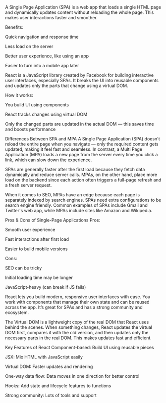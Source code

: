 A Single Page Application (SPA) is a web app that loads a single HTML page and dynamically updates content without reloading the whole page. This makes user interactions faster and smoother.

Benefits:

Quick navigation and response time

Less load on the server

Better user experience, like using an app

Easier to turn into a mobile app later

React is a JavaScript library created by Facebook for building interactive user interfaces, especially SPAs. It breaks the UI into reusable components and updates only the parts that change using a virtual DOM.

How it works:

You build UI using components

React tracks changes using virtual DOM

Only the changed parts are updated in the actual DOM — this saves time and boosts performance


Differences Between SPA and MPA
 A Single Page Application (SPA) doesn't reload the entire page when you navigate — only the required content gets updated, making it feel fast and seamless. In contrast, a Multi Page Application (MPA) loads a new page from the server every time you click a link, which can slow down the experience.

SPAs are generally faster after the first load because they fetch data dynamically and reduce server calls. MPAs, on the other hand, place more load on the backend since each action often triggers a full-page refresh and a fresh server request.

When it comes to SEO, MPAs have an edge because each page is separately indexed by search engines. SPAs need extra configurations to be search engine friendly. Common examples of SPAs include Gmail and Twitter's web app, while MPAs include sites like Amazon and Wikipedia.

Pros & Cons of Single-Page Applications
Pros:

Smooth user experience

Fast interactions after first load

Easier to build mobile versions

Cons:

SEO can be tricky

Initial loading time may be longer

JavaScript-heavy (can break if JS fails)

React lets you build modern, responsive user interfaces with ease. You work with components that manage their own state and can be reused across the app. It’s great for SPAs and has a strong community and ecosystem.

The Virtual DOM is a lightweight copy of the real DOM that React uses behind the scenes. When something changes, React updates the virtual DOM first, compares it with the old version, and then updates only the necessary parts in the real DOM. This makes updates fast and efficient.

Key Features of React 
Component-based: Build UI using reusable pieces

JSX: Mix HTML with JavaScript easily

Virtual DOM: Faster updates and rendering

One-way data flow: Data moves in one direction for better control

Hooks: Add state and lifecycle features to functions

Strong community: Lots of tools and support

